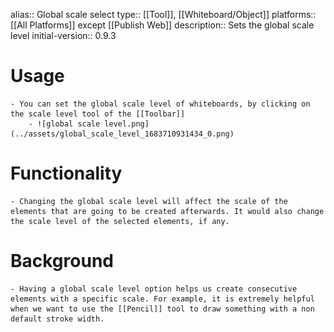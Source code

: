 alias:: Global scale select
type:: [[Tool]], [[Whiteboard/Object]]
platforms:: [[All Platforms]] except [[Publish Web]]
description:: Sets the global scale level
initial-version:: 0.9.3

# Usage
	- You can set the global scale level of whiteboards, by clicking on the scale level tool of the [[Toolbar]]
		- ![global scale level.png](../assets/global_scale_level_1683710931434_0.png)
# Functionality
	- Changing the global scale level will affect the scale of the elements that are going to be created afterwards. It would also change the scale level of the selected elements, if any.
# Background
	- Having a global scale level option helps us create consecutive elements with a specific scale. For example, it is extremely helpful when we want to use the [[Pencil]] tool to draw something with a non default stroke width.